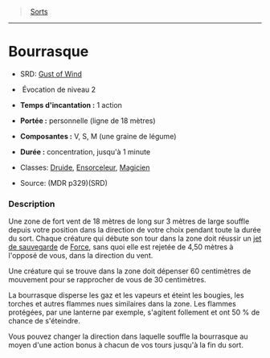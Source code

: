 ﻿---
!SpellItem
Family: SpellHD
Name: Bourrasque
Type: Évocation
Level: 2
CastingTime: 1 action
Range: personnelle (ligne de 18 mètres)
Components: V, S, M (une graine de légume)
Duration: concentration, jusqu'à 1 minute
Classes: '[Druide](hd_druid.md), [Ensorceleur](hd_sorcerer.md), [Magicien](hd_wizard.md)'
Source: (MDR p329)(SRD)
AltName: '[Gust of Wind](srd_spells_gust_of_wind.md)'
Id: spells_hd.md#bourrasque
ParentLink: spells_hd.md#sorts
ParentName: Sorts
NameLevel: 1
Attributes:
  Name: Bourrasque
  Markdown: >+
    # <!--Name-->Bourrasque<!--/Name-->


    - SRD: <!--AltName-->[Gust of Wind](srd_spells_gust_of_wind.md)<!--/AltName-->


    -  <!--Type-->Évocation<!--/Type--> de niveau <!--Level-->2<!--/Level-->


    - **Temps d'incantation :** <!--CastingTime-->1 action<!--/CastingTime-->


    - **Portée :** <!--Range-->personnelle (ligne de 18 mètres)<!--/Range-->


    - **Composantes :** <!--Components-->V, S, M (une graine de légume)<!--/Components-->


    - **Durée :** <!--Duration-->concentration, jusqu'à 1 minute<!--/Duration-->


    - Classes: <!--Classes-->[Druide](hd_druid.md), [Ensorceleur](hd_sorcerer.md), [Magicien](hd_wizard.md)<!--/Classes-->


    - Source: <!--Source-->(MDR p329)(SRD)<!--/Source-->


    ### Description


    Une zone de fort vent de 18 mètres de long sur 3 mètres de large souffle depuis votre position dans la direction de votre choix pendant toute la durée du sort. Chaque créature qui débute son tour dans la zone doit réussir un [jet de sauvegarde](hd_abilities_jets_de_sauvegarde.md) de [Force](hd_abilities_strength.md), sans quoi elle est rejetée de 4,50 mètres à l'opposé de vous, dans la direction du vent.


    Une créature qui se trouve dans la zone doit dépenser 60 centimètres de mouvement pour se rapprocher de vous de 30 centimètres.


    La bourrasque disperse les gaz et les vapeurs et éteint les bougies, les torches et autres flammes nues similaires dans la zone. Les flammes protégées, par une lanterne par exemple, s'agitent follement et ont 50 % de chance de s'éteindre.


    Vous pouvez changer la direction dans laquelle souffle la bourrasque au moyen d'une action bonus à chacun de vos tours jusqu'à la fin du sort.

  AltName: '[Gust of Wind](srd_spells_gust_of_wind.md)'
  Type: Évocation
  Level: 2
  CastingTime: 1 action
  Range: personnelle (ligne de 18 mètres)
  Components: V, S, M (une graine de légume)
  Duration: concentration, jusqu'à 1 minute
  Classes: '[Druide](hd_druid.md), [Ensorceleur](hd_sorcerer.md), [Magicien](hd_wizard.md)'
  Source: (MDR p329)(SRD)
AttributesDictionary: >+
  Name: Bourrasque

  Markdown: >+

    # <!--Name-->Bourrasque<!--/Name-->





    - SRD: <!--AltName-->[Gust of Wind](srd_spells_gust_of_wind.md)<!--/AltName-->





    -  <!--Type-->Évocation<!--/Type--> de niveau <!--Level-->2<!--/Level-->





    - **Temps d'incantation :** <!--CastingTime-->1 action<!--/CastingTime-->





    - **Portée :** <!--Range-->personnelle (ligne de 18 mètres)<!--/Range-->





    - **Composantes :** <!--Components-->V, S, M (une graine de légume)<!--/Components-->





    - **Durée :** <!--Duration-->concentration, jusqu'à 1 minute<!--/Duration-->





    - Classes: <!--Classes-->[Druide](hd_druid.md), [Ensorceleur](hd_sorcerer.md), [Magicien](hd_wizard.md)<!--/Classes-->





    - Source: <!--Source-->(MDR p329)(SRD)<!--/Source-->





    ### Description





    Une zone de fort vent de 18 mètres de long sur 3 mètres de large souffle depuis votre position dans la direction de votre choix pendant toute la durée du sort. Chaque créature qui débute son tour dans la zone doit réussir un [jet de sauvegarde](hd_abilities_jets_de_sauvegarde.md) de [Force](hd_abilities_strength.md), sans quoi elle est rejetée de 4,50 mètres à l'opposé de vous, dans la direction du vent.





    Une créature qui se trouve dans la zone doit dépenser 60 centimètres de mouvement pour se rapprocher de vous de 30 centimètres.





    La bourrasque disperse les gaz et les vapeurs et éteint les bougies, les torches et autres flammes nues similaires dans la zone. Les flammes protégées, par une lanterne par exemple, s'agitent follement et ont 50 % de chance de s'éteindre.





    Vous pouvez changer la direction dans laquelle souffle la bourrasque au moyen d'une action bonus à chacun de vos tours jusqu'à la fin du sort.



  AltName: '[Gust of Wind](srd_spells_gust_of_wind.md)'

  Type: Évocation

  Level: 2

  CastingTime: 1 action

  Range: personnelle (ligne de 18 mètres)

  Components: V, S, M (une graine de légume)

  Duration: concentration, jusqu'à 1 minute

  Classes: '[Druide](hd_druid.md), [Ensorceleur](hd_sorcerer.md), [Magicien](hd_wizard.md)'

  Source: (MDR p329)(SRD)

---
> [Sorts](hd_spells.md)

---

# Bourrasque

- SRD: [Gust of Wind](srd_spells_gust_of_wind.md)

-  Évocation de niveau 2

- **Temps d'incantation :** 1 action

- **Portée :** personnelle (ligne de 18 mètres)

- **Composantes :** V, S, M (une graine de légume)

- **Durée :** concentration, jusqu'à 1 minute

- Classes: [Druide](hd_druid.md), [Ensorceleur](hd_sorcerer.md), [Magicien](hd_wizard.md)

- Source: (MDR p329)(SRD)

### Description

Une zone de fort vent de 18 mètres de long sur 3 mètres de large souffle depuis votre position dans la direction de votre choix pendant toute la durée du sort. Chaque créature qui débute son tour dans la zone doit réussir un [jet de sauvegarde](hd_abilities_jets_de_sauvegarde.md) de [Force](hd_abilities_strength.md), sans quoi elle est rejetée de 4,50 mètres à l'opposé de vous, dans la direction du vent.

Une créature qui se trouve dans la zone doit dépenser 60 centimètres de mouvement pour se rapprocher de vous de 30 centimètres.

La bourrasque disperse les gaz et les vapeurs et éteint les bougies, les torches et autres flammes nues similaires dans la zone. Les flammes protégées, par une lanterne par exemple, s'agitent follement et ont 50 % de chance de s'éteindre.

Vous pouvez changer la direction dans laquelle souffle la bourrasque au moyen d'une action bonus à chacun de vos tours jusqu'à la fin du sort.

